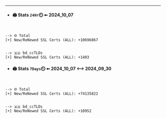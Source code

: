 

---
- #### 🖨️ **Stats** `24Hr`⏲️ ➼ 2024_10_07
```console


--> 🌐 Total
[+] New/ReNewed SSL Certs (ALL): +10696867


--> 🇧🇩 bd_ccTLDs
[+] New/ReNewed SSL Certs (ALL): +1403

```

- #### 🖨️ **Stats** `7Days`⏲️ ➼ 2024_10_07 <--> 2024_09_30
```console


--> 🌐 Total
[+] New/ReNewed SSL Certs (ALL): +74135822


--> 🇧🇩 bd_ccTLDs
[+] New/ReNewed SSL Certs (ALL): +10952

```

